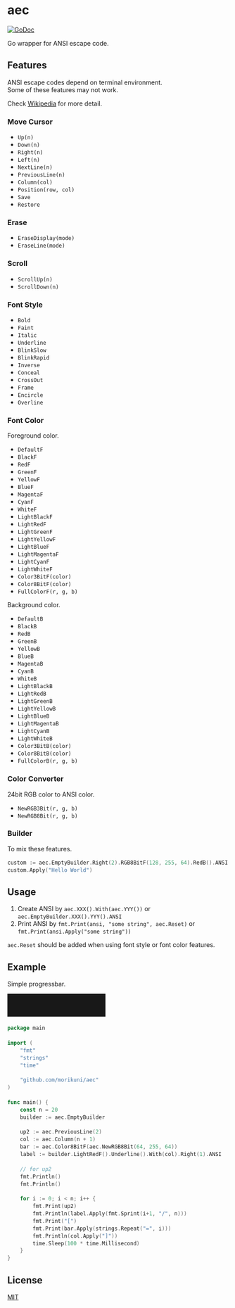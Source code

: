 # aec

[![GoDoc](https://godoc.org/github.com/morikuni/aec?status.svg)](https://godoc.org/github.com/morikuni/aec)

Go wrapper for ANSI escape code.

## Features

ANSI escape codes depend on terminal environment.  
Some of these features may not work.

Check [Wikipedia](https://en.wikipedia.org/wiki/ANSI_escape_code) for more detail.

### Move Cursor

- `Up(n)`
- `Down(n)`
- `Right(n)`
- `Left(n)`
- `NextLine(n)`
- `PreviousLine(n)`
- `Column(col)`
- `Position(row, col)`
- `Save`
- `Restore`

### Erase

- `EraseDisplay(mode)`
- `EraseLine(mode)`

### Scroll

- `ScrollUp(n)`
- `ScrollDown(n)`

### Font Style

- `Bold`
- `Faint`
- `Italic`
- `Underline`
- `BlinkSlow`
- `BlinkRapid`
- `Inverse`
- `Conceal`
- `CrossOut`
- `Frame`
- `Encircle`
- `Overline`

### Font Color

Foreground color.

- `DefaultF`
- `BlackF`
- `RedF`
- `GreenF`
- `YellowF`
- `BlueF`
- `MagentaF`
- `CyanF`
- `WhiteF`
- `LightBlackF`
- `LightRedF`
- `LightGreenF`
- `LightYellowF`
- `LightBlueF`
- `LightMagentaF`
- `LightCyanF`
- `LightWhiteF`
- `Color3BitF(color)`
- `Color8BitF(color)`
- `FullColorF(r, g, b)`

Background color.

- `DefaultB`
- `BlackB`
- `RedB`
- `GreenB`
- `YellowB`
- `BlueB`
- `MagentaB`
- `CyanB`
- `WhiteB`
- `LightBlackB`
- `LightRedB`
- `LightGreenB`
- `LightYellowB`
- `LightBlueB`
- `LightMagentaB`
- `LightCyanB`
- `LightWhiteB`
- `Color3BitB(color)`
- `Color8BitB(color)`
- `FullColorB(r, g, b)`

### Color Converter

24bit RGB color to ANSI color.

- `NewRGB3Bit(r, g, b)`
- `NewRGB8Bit(r, g, b)`

### Builder

To mix these features.

```go
custom := aec.EmptyBuilder.Right(2).RGB8BitF(128, 255, 64).RedB().ANSI
custom.Apply("Hello World")
```

## Usage

1. Create ANSI by `aec.XXX().With(aec.YYY())` or `aec.EmptyBuilder.XXX().YYY().ANSI`
2. Print ANSI by `fmt.Print(ansi, "some string", aec.Reset)` or `fmt.Print(ansi.Apply("some string"))`

`aec.Reset` should be added when using font style or font color features.

## Example

Simple progressbar.

![sample](./sample.gif)

```go
package main

import (
	"fmt"
	"strings"
	"time"

	"github.com/morikuni/aec"
)

func main() {
	const n = 20
	builder := aec.EmptyBuilder

	up2 := aec.PreviousLine(2)
	col := aec.Column(n + 1)
	bar := aec.Color8BitF(aec.NewRGB8Bit(64, 255, 64))
	label := builder.LightRedF().Underline().With(col).Right(1).ANSI

	// for up2
	fmt.Println()
	fmt.Println()

	for i := 0; i < n; i++ {
		fmt.Print(up2)
		fmt.Println(label.Apply(fmt.Sprint(i+1, "/", n)))
		fmt.Print("[")
		fmt.Print(bar.Apply(strings.Repeat("=", i)))
		fmt.Println(col.Apply("]"))
		time.Sleep(100 * time.Millisecond)
	}
}
```

## License

[MIT](./LICENSE)


